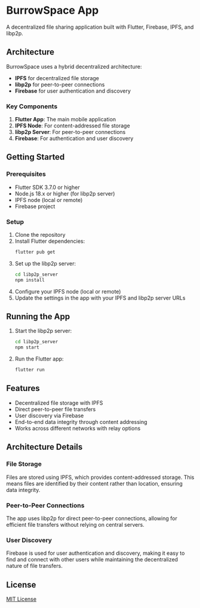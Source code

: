 # BurrowSpace App

A decentralized file sharing application built with Flutter, Firebase, IPFS, and libp2p.

## Architecture

BurrowSpace uses a hybrid decentralized architecture:

- **IPFS** for decentralized file storage
- **libp2p** for peer-to-peer connections
- **Firebase** for user authentication and discovery

### Key Components

1. **Flutter App**: The main mobile application
2. **IPFS Node**: For content-addressed file storage
3. **libp2p Server**: For peer-to-peer connections
4. **Firebase**: For authentication and user discovery

## Getting Started

### Prerequisites

- Flutter SDK 3.7.0 or higher
- Node.js 18.x or higher (for libp2p server)
- IPFS node (local or remote)
- Firebase project

### Setup

1. Clone the repository
2. Install Flutter dependencies:
   ```bash
   flutter pub get
   ```
3. Set up the libp2p server:
   ```bash
   cd libp2p_server
   npm install
   ```
4. Configure your IPFS node (local or remote)
5. Update the settings in the app with your IPFS and libp2p server URLs

## Running the App

1. Start the libp2p server:
   ```bash
   cd libp2p_server
   npm start
   ```
2. Run the Flutter app:
   ```bash
   flutter run
   ```

## Features

- Decentralized file storage with IPFS
- Direct peer-to-peer file transfers
- User discovery via Firebase
- End-to-end data integrity through content addressing
- Works across different networks with relay options

## Architecture Details

### File Storage

Files are stored using IPFS, which provides content-addressed storage. This means files are identified by their content rather than location, ensuring data integrity.

### Peer-to-Peer Connections

The app uses libp2p for direct peer-to-peer connections, allowing for efficient file transfers without relying on central servers.

### User Discovery

Firebase is used for user authentication and discovery, making it easy to find and connect with other users while maintaining the decentralized nature of file transfers.

## License

[MIT License](LICENSE)
